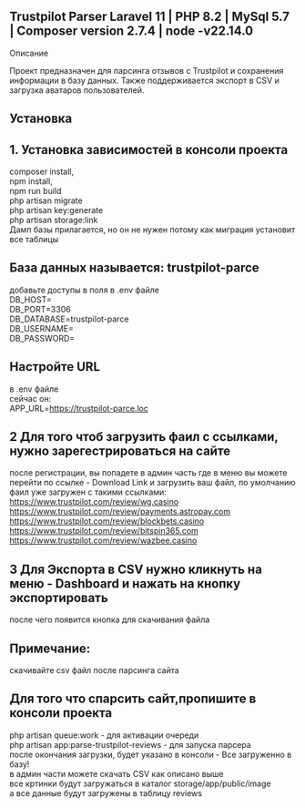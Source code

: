 ## Trustpilot Parser Laravel 11 | PHP 8.2 | MySql 5.7 | Composer version 2.7.4 | node -v22.14.0


Описание

Проект предназначен для парсинга отзывов с Trustpilot и сохранения информации в базу данных. Также поддерживается экспорт в CSV и загрузка аватаров пользователей.

## Установка

## 1. Установка зависимостей в консоли проекта
   composer install, <br>
   npm install, <br>
   npm run build <br>
   php artisan migrate <br>
   php artisan key:generate <br>
   php artisan storage:link <br>
   Дамп базы прилагается, но он не нужен потому как миграция установит все таблицы

## База данных называется: trustpilot-parce
добавьте доступы в поля в .env файле <br>
DB_HOST= <br>
DB_PORT=3306 <br>
DB_DATABASE=trustpilot-parce <br>
DB_USERNAME= <br>
DB_PASSWORD= <br>

## Настройте URL 
в .env файле <br>
сейчас он: <br>
APP_URL=https://trustpilot-parce.loc


## 2 Для того чтоб загрузить фаил с ссылками, нужно зарегестрироваться на сайте
после регистрации, вы попадете в админ часть где в меню вы можете перейти
по ссылке - Download Link и загрузить ваш файл, по умолчанию фаил уже загружен с такими ссылками:
<br>
https://www.trustpilot.com/review/wg.casino <br>
https://www.trustpilot.com/review/payments.astropay.com <br>
https://www.trustpilot.com/review/blockbets.casino <br>
https://www.trustpilot.com/review/bitspin365.com <br>
https://www.trustpilot.com/review/wazbee.casino <br>

## 3 Для Экспорта в CSV нужно кликнуть на меню - Dashboard и нажать на кнопку экспортировать
после чего появится кнопка для скачивания файла
## Примечание:
скачивайте csv файл после парсинга сайта

## Для того что спарсить сайт,пропишите в консоли проекта
php artisan queue:work - для активации очереди <br>
php artisan app:parse-trustpilot-reviews - для запуска парсера <br>
после окончания загрузки, будет указано в консоли - Все загруженно в базу! 
<br> в админ части можете скачать CSV как описано выше
<br> все кртинки будут загружаться в каталог storage/app/public/image <br>
а все данные будут загружены в таблицу reviews




